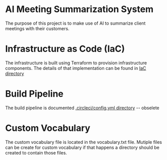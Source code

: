 # AI Meeting Summarization System
The purpose of this project is to make use of AI to summarize client meetings with their customers. 


# Infrastructure as Code (IaC)
The infrastructure is built using Terraform to provision infrastructure components. The details of that implementation can be found in [IaC directory](IaC/README.md)

# Build Pipeline
The build pipeline is documented [.circleci/config.yml directory](.circleci/README.md) -- obselete

# Custom Vocabulary

The custom vocabulary file is located in the vocabulary.txt file. Mutiple files can be create for custom vocabulary if that happens a directory should be created to contain those files. 
